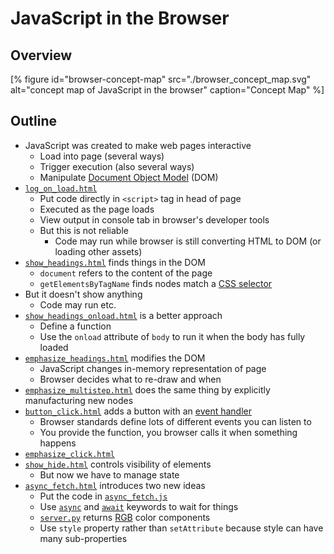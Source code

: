 # JavaScript in the Browser

## Overview

[% figure
   id="browser-concept-map"
   src="./browser_concept_map.svg"
   alt="concept map of JavaScript in the browser"
   caption="Concept Map"
%]

<p id="terms"></p>

## Outline

-   JavaScript was created to make web pages interactive
    -   Load into page (several ways)
    -   Trigger execution (also several ways)
    -   Manipulate [Document Object Model](g:dom) (DOM)
-   [`log_on_load.html`](./log_on_load.html)
    -   Put code directly in `<script>` tag in head of page
    -   Executed as the page loads
    -   View output in console tab in browser's developer tools
    -   But this is not reliable
        -   Code may run while browser is still converting HTML to DOM (or loading other assets)
-   [`show_headings.html`](./show_headings.html) finds things in the DOM
    -   `document` refers to the content of the page
    -   `getElementsByTagName` finds nodes match a [CSS selector](g:css-selector)
-   But it doesn't show anything
    -   Code may run etc.
-   [`show_headings_onload.html`](./show_headings_onload.html) is a better approach
    -   Define a function
    -   Use the `onload` attribute of `body` to run it when the body has fully loaded
-   [`emphasize_headings.html`](./emphasize_headings.html) modifies the DOM
    -   JavaScript changes in-memory representation of page
    -   Browser decides what to re-draw and when
-   [`emphasize_multistep.html`](./emphasize_multistep.html) does the same thing by explicitly manufacturing new nodes
-   [`button_click.html`](./button_click.html) adds a button with an [event handler](g:event-handler)
    -   Browser standards define lots of different events you can listen to
    -   You provide the function, you browser calls it when something happens
-   [`emphasize_click.html`](./emphasize_click.html)
-   [`show_hide.html`](./show_hide.html) controls visibility of elements
    -   But now we have to manage state
-   [`async_fetch.html`](./async_fetch.html) introduces two new ideas
    -   Put the code in [`async_fetch.js`](./async_fetch.js)
    -   Use [`async`](g:js-async) and [`await`](g:js-await) keywords to wait for things
    -   [`server.py`](./server.py) returns [RGB](g:rgb) color components
    -   Use `style` property rather than `setAttribute` because style can have many sub-properties
